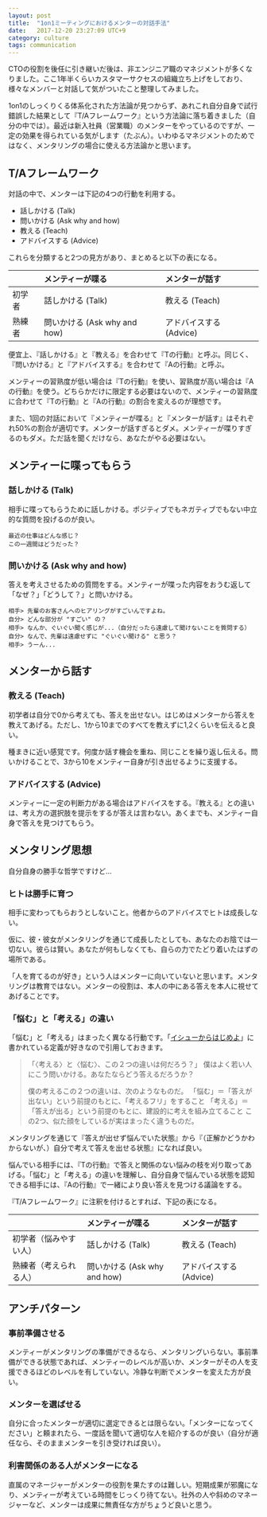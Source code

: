 ```yaml
---
layout: post
title:  "1on1ミーティングにおけるメンターの対話手法"
date:   2017-12-20 23:27:09 UTC+9
category: culture
tags: communication
---
```


CTOの役割を後任に引き継いだ後は、非エンジニア職のマネジメントが多くなりました。ここ1年半くらいカスタマーサクセスの組織立ち上げをしており、様々なメンバーと対話して気がついたこと整理してみました。

1on1のしっくりくる体系化された方法論が見つからず、あれこれ自分自身で試行錯誤した結果として『T/Aフレームワーク』という方法論に落ち着きました（自分の中では）。最近は新入社員（営業職）のメンターをやっているのですが、一定の効果を得られている気がします（たぶん）。いわゆるマネジメントのためではなく、メンタリングの場合に使える方法論かと思います。


## T/Aフレームワーク

対話の中で、メンターは下記の4つの行動を利用する。

- 話しかける (Talk)
- 問いかける (Ask why and how)
- 教える (Teach)
- アドバイスする (Advice)

これらを分類すると2つの見方があり、まとめると以下の表になる。


|| メンティーが喋る | メンターが話す |
|:---|:---|:---|
| 初学者 | 話しかける (Talk) | 教える (Teach) |
| 熟練者 | 問いかける (Ask why and how) | アドバイスする (Advice) |

便宜上、『話しかける』と『教える』を合わせて『Tの行動』と呼ぶ。同じく、『問いかける』と『アドバイスする』を合わせて『Aの行動』と呼ぶ。


メンティーの習熟度が低い場合は『Tの行動』を使い、習熟度が高い場合は『Aの行動』を使う。どちらかだけに限定する必要はないので、メンティーの習熟度に合わせて『Tの行動』と『Aの行動』の割合を変えるのが理想です。

また、1回の対話において『メンティーが喋る』と『メンターが話す』はそれぞれ50%の割合が適切です。メンターが話すぎるとダメ。メンティーが喋りすぎるのもダメ。ただ話を聞くだけなら、あなたがやる必要はない。


## メンティーに喋ってもらう

### 話しかける (Talk)

相手に喋ってもらうために話しかける。ポジティブでもネガティブでもない中立的な質問を投げるのが良い。

```
最近の仕事はどんな感じ？
この一週間はどうだった？
```


### 問いかける (Ask why and how)

答えを考えさせるための質問をする。メンティーが喋った内容をおうむ返して「なぜ？」「どうして？」と問いかける。

```
相手> 先輩のお客さんへのヒアリングがすごいんですよね。
自分> どんな部分が "すごい" の？
相手> なんか、ぐいぐい聞く感じが...（自分だったら遠慮して聞けないことを質問する）
自分> なんで、先輩は遠慮せずに "ぐいぐい聞ける" と思う？
相手> うーん...
```


## メンターから話す

### 教える (Teach)

初学者は自分で0から考えても、答えを出せない。はじめはメンターから答えを教えてあげる。ただし、1から10までのすべてを教えずに1,2くらいを伝えると良い。

種まきに近い感覚です。何度か話す機会を重ね、同じことを繰り返し伝える。問いかけることで、3から10をメンティー自身が引き出せるように支援する。


### アドバイスする (Advice)

メンティーに一定の判断力がある場合はアドバイスをする。『教える』との違いは、考え方の選択肢を提示をするが答えは言わない。あくまでも、メンティー自身で答えを見つけてもらう。



## メンタリング思想

自分自身の勝手な哲学ですけど...


### ヒトは勝手に育つ

相手に変わってもらおうとしないこと。他者からのアドバイスでヒトは成長しない。

仮に、彼・彼女がメンタリングを通じて成長したとしても、あなたのお陰では一切ない。彼らは賢い。あなたが何もしなくても、自らの力でたどり着いたはずの場所である。

「人を育てるのが好き」という人はメンターに向いていないと思います。メンタリングは教育ではない。メンターの役割は、本人の中にある答えを本人に視せてあげることです。


### 「悩む」と「考える」の違い

「悩む」と「考える」はまったく異なる行動です。「[イシューからはじめよ](https://www.amazon.co.jp/dp/4862760856/ref=as_li_ss_il?ie=UTF8&camp=247&creative=7399&creativeASIN=4478025258&linkCode=as2&tag=yulii-22)」に書かれている定義が好きなので引用しておきます。

> 「〈考える〉と〈悩む〉、この２つの違いは何だろう？」
> 僕はよく若い人にこう問いかける。あなたならどう答えるだろうか？
>
> 僕の考えるこの２つの違いは、次のようなものだ。
> 「悩む」＝「答えが出ない」という前提のもとに、「考えるフリ」をすること
> 「考える」＝「答えが出る」という前提のもとに、建設的に考えを組み立てること
> この2つ、似た顔をしているが実はまったく違うものだ。


メンタリングを通じて『答えが出せず悩んでいた状態』から『（正解かどうかわからないが、）自分で考えて答えを出せる状態』になれば良い。

悩んでいる相手には、『Tの行動』で答えと関係のない悩みの枝を刈り取ってあげる。「悩む」と「考える」の違いを理解し、自分自身で悩んでいる状態を認知できる相手には、『Aの行動』で一緒により良い答えを見つける議論をする。


『T/Aフレームワーク』に注釈を付けるとすれば、下記の表になる。

|| メンティーが喋る | メンターが話す |
|:---|:---|:---|
| 初学者（悩みやすい人）| 話しかける (Talk) | 教える (Teach) |
| 熟練者（考えられる人）| 問いかける (Ask why and how) | アドバイスする (Advice) |


## アンチパターン

### 事前準備させる

メンティーがメンタリングの準備ができるなら、メンタリングいらない。事前準備ができる状態であれば、メンティーのレベルが高いか、メンターがその人を支援できるほどのレベルを有していない。冷静な判断でメンターを変えた方が良い。


### メンターを選ばせる

自分に合ったメンターが適切に選定できるとは限らない。「メンターになってください」と頼まれたら、一度話を聞いて適切な人を紹介するのが良い（自分が適任なら、そのままメンターを引き受ければ良い）。


### 利害関係のある人がメンターになる

直属のマネージャーがメンターの役割を果たすのは難しい。短期成果が邪魔になり、メンティーが考えている時間をじっくり待てない。社外の人や斜めのマネージャーなど、メンターは成果に無責任な方がちょうど良いと思う。
